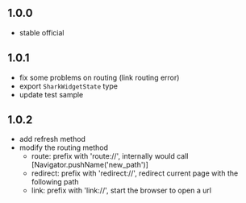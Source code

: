 
## 1.0.0

* stable official

## 1.0.1

* fix some problems on routing (link routing error)
* export `SharkWidgetState` type
* update test sample

## 1.0.2

* add refresh method
* modify the routing method
  - route: prefix with 'route://', internally would call [Navigator.pushName('new_path')]
  - redirect: prefix with 'redirect://', redirect current page with the following path
  - link: prefix with 'link://', start the browser to open a url
